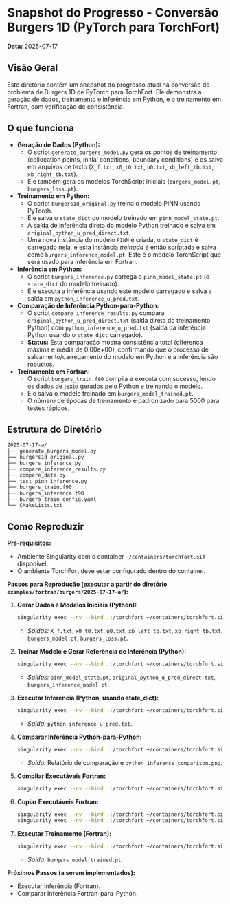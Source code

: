 # Snapshot do Progresso - Conversão Burgers 1D (PyTorch para TorchFort)

**Data:** 2025-07-17

## Visão Geral

Este diretório contém um snapshot do progresso atual na conversão do problema de Burgers 1D de PyTorch para TorchFort. Ele demonstra a geração de dados, treinamento e inferência em Python, e o treinamento em Fortran, com verificação de consistência.

## O que funciona

* **Geração de Dados (Python):**
  * O script `generate_burgers_model.py` gera os pontos de treinamento (collocation points, initial conditions, boundary conditions) e os salva em arquivos de texto (`X_f.txt`, `x0_t0.txt`, `u0.txt`, `xb_left_tb.txt`, `xb_right_tb.txt`).
  * Ele também gera os modelos TorchScript iniciais (`burgers_model.pt`, `burgers_loss.pt`).
* **Treinamento em Python:**
  * O script `burgers1d_original.py` treina o modelo PINN usando PyTorch.
  * Ele salva o `state_dict` do modelo treinado em `pinn_model_state.pt`.
  * A saída de inferência direta do modelo Python treinado é salva em `original_python_u_pred_direct.txt`.
  * Uma nova instância do modelo `PINN` é criada, o `state_dict` é carregado nela, e esta instância *treinada* é então scriptada e salva como `burgers_inference_model.pt`. Este é o modelo TorchScript que será usado para inferência em Fortran.
* **Inferência em Python:**
  * O script `burgers_inference.py` carrega o `pinn_model_state.pt` (o `state_dict` do modelo treinado).
  * Ele executa a inferência usando este modelo carregado e salva a saída em `python_inference_u_pred.txt`.
* **Comparação de Inferência Python-para-Python:**
  * O script `compare_inference_results.py` compara `original_python_u_pred_direct.txt` (saída direta do treinamento Python) com `python_inference_u_pred.txt` (saída da inferência Python usando o `state_dict` carregado).
  * **Status:** Esta comparação mostra consistência total (diferença máxima e média de 0.00e+00), confirmando que o processo de salvamento/carregamento do modelo em Python e a inferência são robustos.
* **Treinamento em Fortran:**
  * O script `burgers_train.f90` compila e executa com sucesso, lendo os dados de texto gerados pelo Python e treinando o modelo.
  * Ele salva o modelo treinado em `burgers_model_trained.pt`.
  * O número de épocas de treinamento é padronizado para 5000 para testes rápidos.

## Estrutura do Diretório

```
2025-07-17-a/
├── generate_burgers_model.py
├── burgers1d_original.py
├── burgers_inference.py
├── compare_inference_results.py
├── compare_data.py
├── test_pinn_inference.py
├── burgers_train.f90
├── burgers_inference.f90
├── burgers_train_config.yaml
└── CMakeLists.txt
```

## Como Reproduzir

**Pré-requisitos:**

* Ambiente Singularity com o container `~/containers/torchfort.sif` disponível.
* O ambiente TorchFort deve estar configurado dentro do container.

**Passos para Reprodução (executar a partir do diretório `examples/fortran/burgers/2025-07-17-a/`):**

1. **Gerar Dados e Modelos Iniciais (Python):**
   
   ```bash
   singularity exec --nv --bind .:/torchfort ~/containers/torchfort.sif bash -c "cd /torchfort/examples/fortran/burgers/2025-07-17-a && python3 generate_burgers_model.py"
   ```
   
   * *Saídas:* `X_f.txt`, `x0_t0.txt`, `u0.txt`, `xb_left_tb.txt`, `xb_right_tb.txt`, `burgers_model.pt`, `burgers_loss.pt`.

2. **Treinar Modelo e Gerar Referência de Inferência (Python):**
   
   ```bash
   singularity exec --nv --bind .:/torchfort ~/containers/torchfort.sif bash -c "cd /torchfort/examples/fortran/burgers/2025-07-17-a && python3 burgers1d_original.py"
   ```
   
   * *Saídas:* `pinn_model_state.pt`, `original_python_u_pred_direct.txt`, `burgers_inference_model.pt`.

3. **Executar Inferência (Python, usando state_dict):**
   
   ```bash
   singularity exec --nv --bind .:/torchfort ~/containers/torchfort.sif bash -c "cd /torchfort/examples/fortran/burgers/2025-07-17-a && python3 burgers_inference.py"
   ```
   
   * *Saída:* `python_inference_u_pred.txt`.

4. **Comparar Inferência Python-para-Python:**
   
   ```bash
   singularity exec --nv --bind .:/torchfort ~/containers/torchfort.sif bash -c "cd /torchfort/examples/fortran/burgers/2025-07-17-a && python3 compare_inference_results.py"
   ```
   
   * *Saída:* Relatório de comparação e `python_inference_comparison.png`.

5. **Compilar Executáveis Fortran:**
   
   ```bash
   singularity exec --nv --bind .:/torchfort ~/containers/torchfort.sif bash -c "CUDA_PATH=/opt/nvidia/hpc_sdk/Linux_x86_64/25.3/cuda && cd /torchfort/build && make burgers_train burgers_inference"
   ```

6. **Copiar Executáveis Fortran:**
   
   ```bash
   singularity exec --nv --bind .:/torchfort ~/containers/torchfort.sif bash -c "cp /torchfort/build/examples/fortran/burgers/burgers_train /torchfort/examples/fortran/burgers/2025-07-17-a/"
   singularity exec --nv --bind .:/torchfort ~/containers/torchfort.sif bash -c "cp /torchfort/build/examples/fortran/burgers/burgers_inference /torchfort/examples/fortran/burgers/2025-07-17-a/"
   ```

7. **Executar Treinamento (Fortran):**
   
   ```bash
   singularity exec --nv --bind .:/torchfort ~/containers/torchfort.sif bash -c "CUDA_PATH=/opt/nvidia/hpc_sdk/Linux_x86_64/25.3/cuda && cd /torchfort/examples/fortran/burgers/2025-07-17-a && ./burgers_train"
   ```
   
   * *Saída:* `burgers_model_trained.pt`.

**Próximos Passos (a serem implementados):**

* Executar Inferência (Fortran).
* Comparar Inferência Fortran-para-Python.
